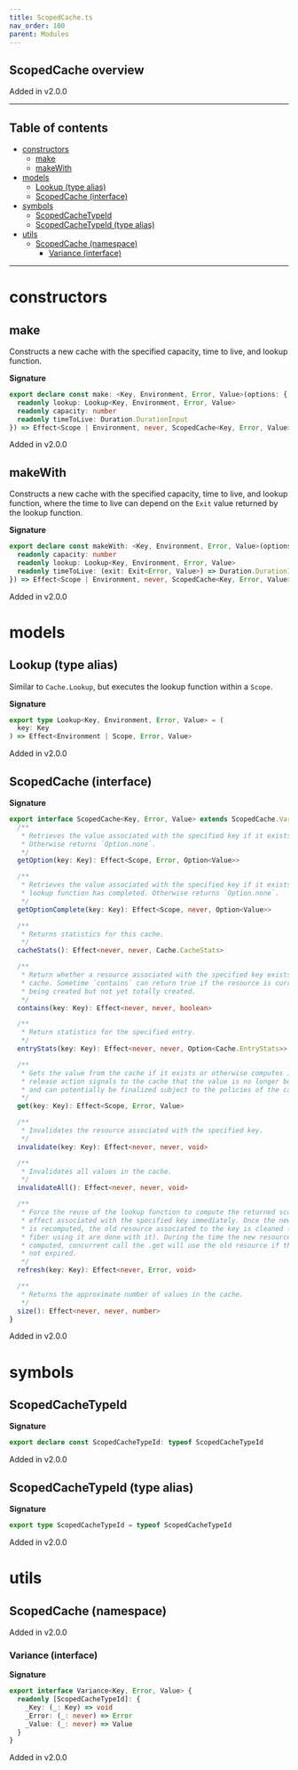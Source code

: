 ```yaml
---
title: ScopedCache.ts
nav_order: 100
parent: Modules
---
```


## ScopedCache overview

Added in v2.0.0

---

<h2 class="text-delta">Table of contents</h2>

- [constructors](#constructors)
  - [make](#make)
  - [makeWith](#makewith)
- [models](#models)
  - [Lookup (type alias)](#lookup-type-alias)
  - [ScopedCache (interface)](#scopedcache-interface)
- [symbols](#symbols)
  - [ScopedCacheTypeId](#scopedcachetypeid)
  - [ScopedCacheTypeId (type alias)](#scopedcachetypeid-type-alias)
- [utils](#utils)
  - [ScopedCache (namespace)](#scopedcache-namespace)
    - [Variance (interface)](#variance-interface)

---

# constructors

## make

Constructs a new cache with the specified capacity, time to live, and
lookup function.

**Signature**

```ts
export declare const make: <Key, Environment, Error, Value>(options: {
  readonly lookup: Lookup<Key, Environment, Error, Value>
  readonly capacity: number
  readonly timeToLive: Duration.DurationInput
}) => Effect<Scope | Environment, never, ScopedCache<Key, Error, Value>>
```

Added in v2.0.0

## makeWith

Constructs a new cache with the specified capacity, time to live, and
lookup function, where the time to live can depend on the `Exit` value
returned by the lookup function.

**Signature**

```ts
export declare const makeWith: <Key, Environment, Error, Value>(options: {
  readonly capacity: number
  readonly lookup: Lookup<Key, Environment, Error, Value>
  readonly timeToLive: (exit: Exit<Error, Value>) => Duration.DurationInput
}) => Effect<Scope | Environment, never, ScopedCache<Key, Error, Value>>
```

Added in v2.0.0

# models

## Lookup (type alias)

Similar to `Cache.Lookup`, but executes the lookup function within a `Scope`.

**Signature**

```ts
export type Lookup<Key, Environment, Error, Value> = (
  key: Key
) => Effect<Environment | Scope, Error, Value>
```

Added in v2.0.0

## ScopedCache (interface)

**Signature**

```ts
export interface ScopedCache<Key, Error, Value> extends ScopedCache.Variance<Key, Error, Value>, Pipeable {
  /**
   * Retrieves the value associated with the specified key if it exists.
   * Otherwise returns `Option.none`.
   */
  getOption(key: Key): Effect<Scope, Error, Option<Value>>

  /**
   * Retrieves the value associated with the specified key if it exists and the
   * lookup function has completed. Otherwise returns `Option.none`.
   */
  getOptionComplete(key: Key): Effect<Scope, never, Option<Value>>

  /**
   * Returns statistics for this cache.
   */
  cacheStats(): Effect<never, never, Cache.CacheStats>

  /**
   * Return whether a resource associated with the specified key exists in the
   * cache. Sometime `contains` can return true if the resource is currently
   * being created but not yet totally created.
   */
  contains(key: Key): Effect<never, never, boolean>

  /**
   * Return statistics for the specified entry.
   */
  entryStats(key: Key): Effect<never, never, Option<Cache.EntryStats>>

  /**
   * Gets the value from the cache if it exists or otherwise computes it, the
   * release action signals to the cache that the value is no longer being used
   * and can potentially be finalized subject to the policies of the cache.
   */
  get(key: Key): Effect<Scope, Error, Value>

  /**
   * Invalidates the resource associated with the specified key.
   */
  invalidate(key: Key): Effect<never, never, void>

  /**
   * Invalidates all values in the cache.
   */
  invalidateAll(): Effect<never, never, void>

  /**
   * Force the reuse of the lookup function to compute the returned scoped
   * effect associated with the specified key immediately. Once the new resource
   * is recomputed, the old resource associated to the key is cleaned (once all
   * fiber using it are done with it). During the time the new resource is
   * computed, concurrent call the .get will use the old resource if this one is
   * not expired.
   */
  refresh(key: Key): Effect<never, Error, void>

  /**
   * Returns the approximate number of values in the cache.
   */
  size(): Effect<never, never, number>
}
```

Added in v2.0.0

# symbols

## ScopedCacheTypeId

**Signature**

```ts
export declare const ScopedCacheTypeId: typeof ScopedCacheTypeId
```

Added in v2.0.0

## ScopedCacheTypeId (type alias)

**Signature**

```ts
export type ScopedCacheTypeId = typeof ScopedCacheTypeId
```

Added in v2.0.0

# utils

## ScopedCache (namespace)

Added in v2.0.0

### Variance (interface)

**Signature**

```ts
export interface Variance<Key, Error, Value> {
  readonly [ScopedCacheTypeId]: {
    _Key: (_: Key) => void
    _Error: (_: never) => Error
    _Value: (_: never) => Value
  }
}
```

Added in v2.0.0
